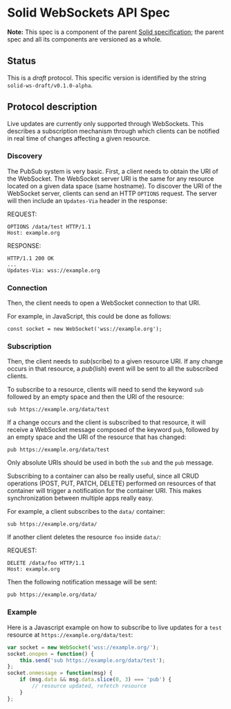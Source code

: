 # Solid WebSockets API Spec

**Note:** This spec is a component of the parent
[Solid specification](README.md); the parent spec and all its components are
versioned as a whole.

## Status
This is a _draft_ protocol.
This specific version is identified by the string `solid-ws-draft/v0.1.0-alpha`.

## Protocol description

Live updates are currently only supported through WebSockets. This describes a
subscription mechanism through which clients can be notified in real time of
changes affecting a given resource.

### Discovery
The PubSub system is very basic.
First, a client needs to obtain the URI of the WebSocket.
The WebSocket server URI is the same for any resource
located on a given data space (same hostname).
To discover the URI of the WebSocket server,
clients can send an HTTP `OPTIONS` request.
The server will then include an `Updates-Via` header in the response:

REQUEST:

```http
OPTIONS /data/test HTTP/1.1
Host: example.org
```

RESPONSE:

```http
HTTP/1.1 200 OK
...
Updates-Via: wss://example.org
```

### Connection
Then, the client needs to open a WebSocket connection
to that URI.

For example, in JavaScript, this could be done as follows:

```
const socket = new WebSocket('wss://example.org');
```

### Subscription
Then, the client needs to *sub*(scribe) to a given resource URI.
If any change occurs in that resource,
a *pub*(lish) event will be sent to all the subscribed clients.

To subscribe to a resource, clients will need to send the keyword `sub` followed
by an empty space and then the URI of the resource:

```
sub https://example.org/data/test
```

If a change occurs and the client is subscribed to that resource, it will
receive a WebSocket message composed of the keyword `pub`, followed by an empty
space and the URI of the resource that has changed:

```
pub https://example.org/data/test
```

Only absolute URIs should be used in both the `sub` and the `pub` message.

Subscribing to a container can also be really useful, since all CRUD operations
(POST, PUT, PATCH, DELETE) performed on resources of that container will trigger
a notification for the container URI. This makes synchronization between
multiple apps really easy.

For example, a client subscribes to the `data/` container:

```
sub https://example.org/data/
```

If another client deletes the resource `foo` inside `data/`:

REQUEST:

```http
DELETE /data/foo HTTP/1.1
Host: example.org
```

Then the following notification message will be sent:

```
pub https://example.org/data/
```

### Example
Here is a Javascript example on how to subscribe to live updates for a `test`
resource at `https://example.org/data/test`:

```js
var socket = new WebSocket('wss://example.org/');
socket.onopen = function() {
	this.send('sub https://example.org/data/test');
};
socket.onmessage = function(msg) {
	if (msg.data && msg.data.slice(0, 3) === 'pub') {
        // resource updated, refetch resource
	}
};
```
